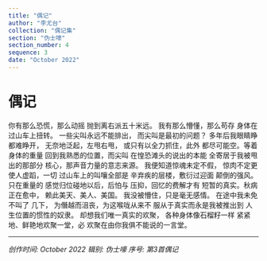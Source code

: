```yaml
---
title: "偶记"
author: "李尤台"
collection: "偶记集"
section: "伪士嚎"
section_number: 4
sequence: 3
date: "October 2022"
---
```


# 偶记

你有那么恐慌，那么动摇
抛到离右派五十米远。
我有那么懵懂，那么苟存
身体在过山车上扭转。
一些尖叫永远不能排出，
而尖叫是最初的问题？
多年后我眼睛睁都难睁开，
无奈地泛起，左甩右甩，
或只有以全力抓住，此外
都尽可能空。等着身体的重量
回到我熟悉的位置，而尖叫
在惶恐滩头的说出的本能
全寄居于我被甩出的那部分
核心，那声音力量的意志来源。
我便知道惊魂未定不假，
惊肉不定更使人虚蹈，一切
过山车上的叫嚷全部是
辛弃疾的层楼，敷衍过迎面
颠倒的强风。只在重量的
感觉归位碰地以后，后怕与
压抑，回忆的费解才有
短暂的真实。秋病正在愈中，
赖此美天、美人、美国。
我没被懵住，只是毫无感情。
在途中我未免不叫了 几下，
为僭越而沮丧，为这喉咙从来不
服从于真实而永是我被推出到
人生位置的惯性的奴隶。
却想我们唯一真实的欢聚，
各种身体像石榴籽一样
紧紧地、鲜艳地欢聚一堂，必
欢聚在由你我俱不能说的一言堂。

---
*创作时间: October 2022*
*辑别: 伪士嚎*
*序号: 第3首偶记*
